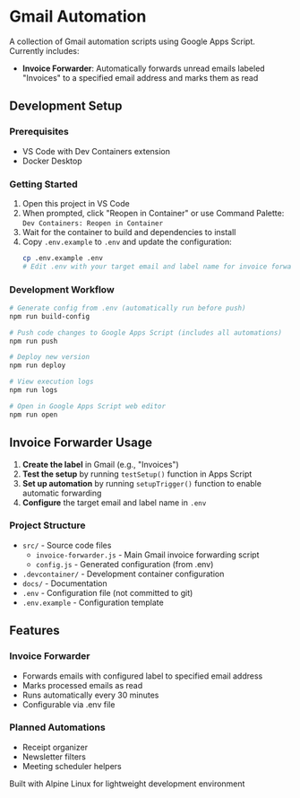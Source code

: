 # Gmail Automation

A collection of Gmail automation scripts using Google Apps Script. Currently includes:

- **Invoice Forwarder**: Automatically forwards unread emails labeled "Invoices" to a specified email address and marks them as read

## Development Setup

### Prerequisites

- VS Code with Dev Containers extension
- Docker Desktop

### Getting Started

1. Open this project in VS Code
2. When prompted, click "Reopen in Container" or use Command Palette: `Dev Containers: Reopen in Container`
3. Wait for the container to build and dependencies to install
4. Copy `.env.example` to `.env` and update the configuration:
   ```bash
   cp .env.example .env
   # Edit .env with your target email and label name for invoice forwarding
   ```

### Development Workflow

```bash
# Generate config from .env (automatically run before push)
npm run build-config

# Push code changes to Google Apps Script (includes all automations)
npm run push

# Deploy new version
npm run deploy

# View execution logs
npm run logs

# Open in Google Apps Script web editor
npm run open
```

## Invoice Forwarder Usage

1. **Create the label** in Gmail (e.g., "Invoices")
2. **Test the setup** by running `testSetup()` function in Apps Script
3. **Set up automation** by running `setupTrigger()` function to enable automatic forwarding
4. **Configure** the target email and label name in `.env`

### Project Structure

- `src/` - Source code files
  - `invoice-forwarder.js` - Main Gmail invoice forwarding script
  - `config.js` - Generated configuration (from .env)
- `.devcontainer/` - Development container configuration
- `docs/` - Documentation
- `.env` - Configuration file (not committed to git)
- `.env.example` - Configuration template

## Features

### Invoice Forwarder
- Forwards emails with configured label to specified email address
- Marks processed emails as read
- Runs automatically every 30 minutes
- Configurable via .env file

### Planned Automations
- Receipt organizer
- Newsletter filters
- Meeting scheduler helpers

Built with Alpine Linux for lightweight development environment
